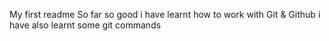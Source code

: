 My first readme
 So far so good i have learnt how to work with Git & Github i have also learnt some git commands

